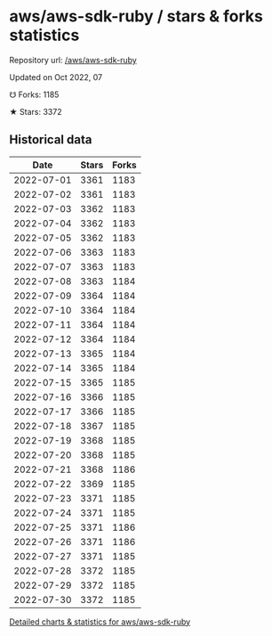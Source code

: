 # aws/aws-sdk-ruby / stars & forks statistics

Repository url: [/aws/aws-sdk-ruby](https://github.com/aws/aws-sdk-ruby)

Updated on Oct 2022, 07

☋ Forks: 1185

★ Stars: 3372

## Historical data
| Date | Stars | Forks |
|------|-------|-------|
| 2022-07-01 | 3361 | 1183 | 
| 2022-07-02 | 3361 | 1183 | 
| 2022-07-03 | 3362 | 1183 | 
| 2022-07-04 | 3362 | 1183 | 
| 2022-07-05 | 3362 | 1183 | 
| 2022-07-06 | 3363 | 1183 | 
| 2022-07-07 | 3363 | 1183 | 
| 2022-07-08 | 3363 | 1184 | 
| 2022-07-09 | 3364 | 1184 | 
| 2022-07-10 | 3364 | 1184 | 
| 2022-07-11 | 3364 | 1184 | 
| 2022-07-12 | 3364 | 1184 | 
| 2022-07-13 | 3365 | 1184 | 
| 2022-07-14 | 3365 | 1184 | 
| 2022-07-15 | 3365 | 1185 | 
| 2022-07-16 | 3366 | 1185 | 
| 2022-07-17 | 3366 | 1185 | 
| 2022-07-18 | 3367 | 1185 | 
| 2022-07-19 | 3368 | 1185 | 
| 2022-07-20 | 3368 | 1185 | 
| 2022-07-21 | 3368 | 1186 | 
| 2022-07-22 | 3369 | 1185 | 
| 2022-07-23 | 3371 | 1185 | 
| 2022-07-24 | 3371 | 1185 | 
| 2022-07-25 | 3371 | 1186 | 
| 2022-07-26 | 3371 | 1186 | 
| 2022-07-27 | 3371 | 1185 | 
| 2022-07-28 | 3372 | 1185 | 
| 2022-07-29 | 3372 | 1185 | 
| 2022-07-30 | 3372 | 1185 | 


[Detailed charts & statistics for aws/aws-sdk-ruby](https://reviewgithub.com/rep/aws/aws-sdk-ruby)
